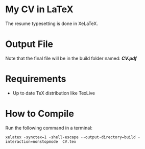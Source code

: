 # My CV in LaTeX

The resume typesetting is done in XeLaTeX.

# Output File
Note that the final file will be in the build folder named: **_CV.pdf_**

# Requirements
* Up to date TeX distribution like TexLive

# How to Compile
Run the following command in a terminal:

`xelatex -synctex=1 -shell-escape --output-directory=build -interaction=nonstopmode  CV.tex`